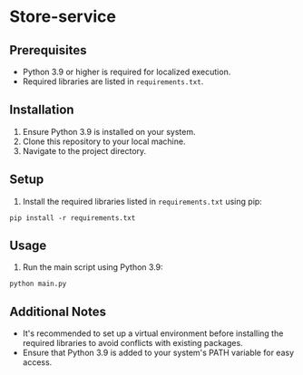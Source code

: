 # Store-service

## Prerequisites
- Python 3.9 or higher is required for localized execution.
- Required libraries are listed in `requirements.txt`.

## Installation
1. Ensure Python 3.9 is installed on your system.
2. Clone this repository to your local machine.
3. Navigate to the project directory.

## Setup
1. Install the required libraries listed in `requirements.txt` using pip:

```pip install -r requirements.txt```

## Usage
1. Run the main script using Python 3.9:

```python main.py```

## Additional Notes
- It's recommended to set up a virtual environment before installing the required libraries to avoid conflicts with existing packages.
- Ensure that Python 3.9 is added to your system's PATH variable for easy access.
